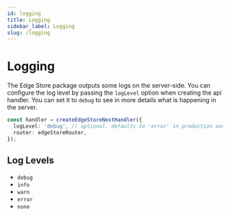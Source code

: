 ```yaml
---
id: logging
title: Logging
sidebar_label: Logging
slug: /logging
---
```


# Logging

The Edge Store package outputs some logs on the server-side. You can configure the log level by passing the `logLevel` option when creating the api handler. You can set it to `debug` to see in more details what is happening in the server.

```ts
const handler = createEdgeStoreNextHandler({
  logLevel: 'debug', // optional. defaults to 'error' in production and 'info' in development
  router: edgeStoreRouter,
});
```

## Log Levels

- `debug`
- `info`
- `warn`
- `error`
- `none`